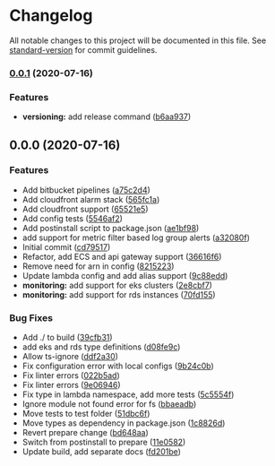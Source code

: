 # Changelog

All notable changes to this project will be documented in this file. See [standard-version](https://github.com/conventional-changelog/standard-version) for commit guidelines.

### [0.0.1](https://bitbucket.org/nordcloud/mca-monitoring/compare/v0.0.0...v0.0.1) (2020-07-16)


### Features

* **versioning:** add release command ([b6aa937](https://bitbucket.org/nordcloud/mca-monitoring/commit/b6aa937474f602bcfd58f8344d2d649a20f351a2))

## 0.0.0 (2020-07-16)


### Features

* Add bitbucket pipelines ([a75c2d4](https://bitbucket.org/nordcloud/mca-monitoring/commit/a75c2d41f005253e865dba1a10ab66687f78df90))
* Add cloudfront alarm stack ([565fc1a](https://bitbucket.org/nordcloud/mca-monitoring/commit/565fc1a36cef9d9537b1f8d76bce59e14e25eb80))
* Add cloudfront support ([65521e5](https://bitbucket.org/nordcloud/mca-monitoring/commit/65521e522f9d0df7f46293058da5995d830048b6))
* Add config tests ([5546af2](https://bitbucket.org/nordcloud/mca-monitoring/commit/5546af2c5ca463179176ec4ed729ba0c481e6bb6))
* Add postinstall script to package.json ([ae1bf98](https://bitbucket.org/nordcloud/mca-monitoring/commit/ae1bf9836e545c5132395629472e04e2bc1adfdc))
* add support for metric filter based log group alerts ([a32080f](https://bitbucket.org/nordcloud/mca-monitoring/commit/a32080f8538ffe65ba3f12b6b9c9ac893bd4d05f))
* Initial commit ([cd79517](https://bitbucket.org/nordcloud/mca-monitoring/commit/cd79517a1700909dbfe8eb4358079fb3c9765655))
* Refactor, add ECS and api gateway support ([36616f6](https://bitbucket.org/nordcloud/mca-monitoring/commit/36616f67931d8add107607fccb985cd1e529315c))
* Remove need for arn in config ([8215223](https://bitbucket.org/nordcloud/mca-monitoring/commit/8215223ab6c961049d9f01c85a450dbc7ee5e966))
* Update lambda config and add alias support ([9c88edd](https://bitbucket.org/nordcloud/mca-monitoring/commit/9c88eddea9002d65c22ea55ffdbbb2539de03ea8))
* **monitoring:** add support for eks clusters ([2e8cbf7](https://bitbucket.org/nordcloud/mca-monitoring/commit/2e8cbf712d514e1714997270a67bad363fe0a17c))
* **monitoring:** add support for rds instances ([70fd155](https://bitbucket.org/nordcloud/mca-monitoring/commit/70fd155c52f9b186715553b2529fc51c67c89a1d))


### Bug Fixes

* Add ./ to build ([39cfb31](https://bitbucket.org/nordcloud/mca-monitoring/commit/39cfb318b795a89c0d541109d50486781b46a818))
* add eks and rds type definitions ([d08fe9c](https://bitbucket.org/nordcloud/mca-monitoring/commit/d08fe9cf81734c24e460f830afdf75572ebe9544))
* Allow ts-ignore ([ddf2a30](https://bitbucket.org/nordcloud/mca-monitoring/commit/ddf2a302fb72fd173e325bc78e0a1849b3da76f1))
* Fix configuration error with local configs ([9b24c0b](https://bitbucket.org/nordcloud/mca-monitoring/commit/9b24c0b481a2250bf8492a5bcb4e4aab5ed778df))
* Fix linter errors ([022b5ad](https://bitbucket.org/nordcloud/mca-monitoring/commit/022b5ad085d526f54f5c4650d0a146c46c6174a7))
* Fix linter errors ([9e06946](https://bitbucket.org/nordcloud/mca-monitoring/commit/9e06946c480368edf80a21f42b7e806630566b86))
* Fix type in lambda namespace, add more tests ([5c5554f](https://bitbucket.org/nordcloud/mca-monitoring/commit/5c5554fc0d6796ef31c9c681f4befa8efe0c7aa1))
* Ignore module not found error for fs ([bbaeadb](https://bitbucket.org/nordcloud/mca-monitoring/commit/bbaeadb1aecdf376654e6020437c18c998899134))
* Move tests to test folder ([51dbc6f](https://bitbucket.org/nordcloud/mca-monitoring/commit/51dbc6f9526fbb99851f2148c5e6a1caae81f4f0))
* Move types as dependency in package.json ([1c8826d](https://bitbucket.org/nordcloud/mca-monitoring/commit/1c8826de6156da6703dd022a8bcb36a7f24535a8))
* Revert prepare change ([bd648aa](https://bitbucket.org/nordcloud/mca-monitoring/commit/bd648aa50a6110dea08b0cef67948701088cd054))
* Switch from postinstall to prepare ([11e0582](https://bitbucket.org/nordcloud/mca-monitoring/commit/11e05825e5ca59342f153b4be751583f861ad172))
* Update build, add separate docs ([fd201be](https://bitbucket.org/nordcloud/mca-monitoring/commit/fd201be121a5afc9c6ae49c7796233506b22e455))
